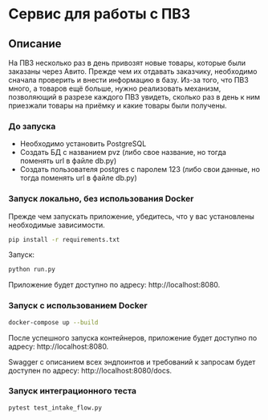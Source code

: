 # Сервис для работы с ПВЗ

## Описание
На ПВЗ несколько раз в день привозят новые товары, которые были заказаны через Авито. Прежде чем их отдавать заказчику, необходимо сначала проверить и внести информацию в базу. Из-за того, что ПВЗ много, а товаров ещё больше, нужно реализовать механизм, позволяющий в разрезе каждого ПВЗ увидеть, сколько раз в день к ним приезжали товары на приёмку и какие товары были получены.

### До запуска
- Необходимо установить PostgreSQL
- Создать БД с названием pvz (либо свое название, но тогда поменять url в файле db.py)
- Создать пользователя postgres с паролем 123 (либо свои данные, но тогда поменять url в файле db.py)

### Запуск локально, без использования Docker

Прежде чем запускать приложение, убедитесь, что у вас установлены необходимые зависимости. 
```bash
pip install -r requirements.txt
```
Запуск:
```bash
python run.py
```
Приложение будет доступно по адресу: http://localhost:8080.

### Запуск с использованием Docker

```bash
docker-compose up --build
```

После успешного запуска контейнеров, приложение будет доступно по адресу: http://localhost:8080.

Swagger с описанием всех эндпоинтов и требований к запросам будет доступен по адресу: http://localhost:8080/docs.

### Запуск интеграционного теста

```bash
pytest test_intake_flow.py
```
